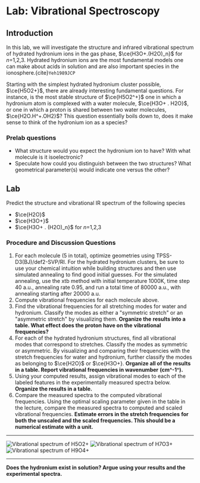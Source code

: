 # Lab: Vibrational Spectroscopy

## Introduction

In this lab, we will investigate the structure and infrared vibrational
spectrum of hydrated hydronium ions in the gas phase, $\ce{H3O+.(H2O)_n}$
for $n$=1,2,3. Hydrated hydronium ions are the most fundamental models one
can make about acids in solution and are also important species in the
ionosphere.{cite}`Yeh1989JCP`

Starting with the simplest hydrated hydronium cluster possible,
$\ce{H5O2+}$, there are already interesting fundamental questions. For
instance, is the most stable structure of $\ce{H5O2^+}$ one in which a
hydronium atom is complexed with a water molecule, $\ce{H3O+ . H2O}$,
or one in which a proton is shared between two water molecules,
$\ce{H2O.H^+.OH2}$?
This question essentially boils down to, does it make sense to think of
the hydronium ion as a species?

### Prelab questions

-   What structure would you expect the hydronium ion to have? With what
    molecule is it isoelectronic?
-   Speculate how could you distinguish between the two structures? What
    geometrical parameter(s) would indicate one versus the other?

## Lab

Predict the structure and vibrational IR spectrum of the following
species

-   $\ce{H2O}$
-   $\ce{H3O+}$
-   $\ce{H3O+ . (H2O)_n}$ for $n$=1,2,3

### Procedure and Discussion Questions

1.  For each molecule (5 in total), optimize geometries using
    TPSS-D3(BJ)/def2-SVP/RI. For the hydrated hydronium clusters, be
    sure to use your chemical intuition while building structures and
    then use simulated annealing to find good initial guesses. For the
    simulated annealing, use the xtb method with initial temperature
    1000K, time step 40 a.u., annealing rate 0.95, and run a total time
    of 80000 a.u., with annealing starting after 20000 a.u.
2.  Compute vibrational frequencies for each molecule above.
3.  Find the vibrational frequencies for all stretching modes for water
    and hydronium. Classify the modes as either a \"symmetric stretch\"
    or an \"asymmetric stretch\" by visualizing them. **Organize the**
    **results into a table. What effect does the proton have on the**
    **vibrational frequencies?**
4.  For each of the hydrated hydronium structures, find all vibrational
    modes that correspond to stretches. Classify the modes as symmetric
    or asymmetric. By visualizing and comparing their frequencies with
    the stretch frequencies for water and hydronium, further classify
    the modes as belonging to $\ce{H2O}$ or $\ce{H3O+}. **Organize all of the**
    **results in a table. Report vibrational frequencies in wavenumber**
    **(cm^-1^).**
5.  Using your computed results, assign vibrational modes to each of the
    labeled features in the experimentally measured spectra below.
    **Organize the results in a table.**
6.  Compare the measured spectra to the computed vibrational
    frequencies. Using the optimal scaling parameter given in the table
    in the lecture, compare the measured spectra to computed and scaled
    vibrational frequencies. **Estimate errors in the stretch frequencies**
    **for both the unscaled and the scaled frequencies. This should be a**
    **numerical estimate with a unit.** 

  ----------------------------------------------------------------------------------------------- ----------------------------------------------------------------------------------------------- -----------------------------------------------------------------------------------------------
  ![Vibrational spectrum of H5O2+](https://canvas.case.edu/courses/32761/files/5240145/preview)   ![Vibrational spectrum of H7O3+](https://canvas.case.edu/courses/32761/files/5240146/preview)   ![Vibrational spectrum of H9O4+](https://canvas.case.edu/courses/32761/files/5240222/preview)
  ----------------------------------------------------------------------------------------------- ----------------------------------------------------------------------------------------------- -----------------------------------------------------------------------------------------------

**Does the hydronium exist in solution? Argue using your results and the**
**experimental spectra.**
